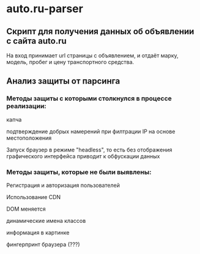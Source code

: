 # auto.ru-parser
## Скрипт для получения данных об объявлении с сайта auto.ru
На вход принимает url страницы с объявлением, и отдаёт марку, модель, пробег и цену транспортного средства.

## Анализ защиты от парсинга
### Методы защиты с которыми столкнулся в процессе реализации:
капча

подтверждение добрых намерений при филтрации IP на основе местоположения

Запуск браузер в режиме "headless", то есть без отображения графического интерфейса приводит к обфускации данных
### Методы защиты, которые не были выявлены:

Регистрация и авторизация пользователей

Использование CDN

DOM меняется

динамические имена классов

информация в картинке

фингерпринт браузера (???)
